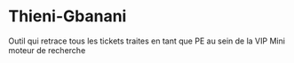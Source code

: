 # Thieni-Gbanani
Outil qui retrace tous les tickets traites en tant que PE au sein  de la VIP
Mini moteur de recherche 
